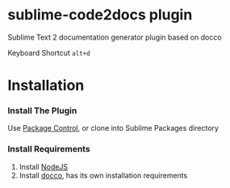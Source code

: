 # sublime-code2docs plugin

Sublime Text 2 documentation generator plugin based on docco

Keyboard Shortcut `alt+d`


# Installation

### Install The Plugin

Use [Package Control](http://wbond.net/sublime_packages/package_control), or clone into Sublime Packages directory

### Install Requirements

1. Install [NodeJS](http://nodejs.org)
2. Install [docco](http://jashkenas.github.com/docco/), has its own installation requirements